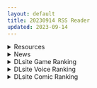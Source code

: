 ```yaml
---
layout: default
title: 20230914 RSS Reader
updated: 2023-09-14
---
```


<details class='content-parent'>
<summary>
Resources
</summary>
<details class='content-child'>
<summary>
<span class='rss-title'> [自购][RJ01093275](同人音声)[kotoneiro][ASMR]VTuberに転声してみた 〜山本希望→桃栗りんだ〜[ざこざこ・好き好き・耳かき] </span> <a class='rss-link' href='https://gmgard.com/gm123594' target='_blank'>&nbsp;</a>
<div class='rss-published'> 🕛 20230913 18:30:36</div>
</summary>
<img src="https://static.gmgard.us/Images/upload/1103140044536443.jpg" /><br /><p>起因是刷B站看到这个，翻了下简介看到RJ号，看了一眼全年龄，想想还是买了</p>
</details>
<details class='content-child'>
<summary>
<span class='rss-title'> [官方中文][RJ01096844](同人音声)[アトリエメール]治愈指挥官小队!修女怨仇的温柔音感疗愈 </span> <a class='rss-link' href='https://gmgard.com/gm123592' target='_blank'>&nbsp;</a>
<div class='rss-published'> 🕛 20230913 14:12:17</div>
</summary>
<img src="https://static.gmgard.us/Images/upload/94818131838232886.jpg" /><br /><p>【曲目列表】</p>
</details>
<details class='content-child'>
<summary>
<span class='rss-title'> [无修正][未知字幕组][創美] 熱砂の惑星 1+2 </span> <a class='rss-link' href='https://gmgard.com/gm123593' target='_blank'>&nbsp;</a>
<div class='rss-published'> 🕛 20230913 13:27:58</div>
</summary>
<img src="https://iili.io/JHB1Xpe.gif" /><br /><p>女主的上司给女主派了一个任务 让他去波姆星球调查女人失踪案 然后就被调教变成母狗了&nbsp;</p>
</details>
<details class='content-child'>
<summary>
<span class='rss-title'> [RJ437208](同人音声)[アトリエメール]治愈指挥官小分队!天狼星和黛朵的双重侍奉[官方中文] </span> <a class='rss-link' href='https://gmgard.com/gm123591' target='_blank'>&nbsp;</a>
<div class='rss-published'> 🕛 20230913 10:14:14</div>
</summary>
<img src="https://static.gmgard.us/Images/upload/94888131752454022.jpg" /><br /><p>之后会上传新出的怨仇，如果有其他人传了就作罢。</p>
</details>
<details class='content-child'>
<summary>
<span class='rss-title'> [R18资源相关][悬赏金额:1000]My dystopian girlfriend(我的反乌托邦女友/我的机器人女友)最新版 </span> <a class='rss-link' href='https://gmgard.com/gm123589' target='_blank'>&nbsp;</a>
<div class='rss-published'> 🕛 20230913 06:30:59</div>
</summary>
<img src="https://static.gmgard.us/Images/upload/12540131102112237.jpg" /><br /><p>具体描述：游戏版本太旧，官网更新已经是5月份的事情了，所以就想求求有没有patreon的最新版。</p>
</details>
<details class='content-child'>
<summary>
<span class='rss-title'> [p站id=2484671][blvefo9] 作品合集 截至至 23.08[2.2G] </span> <a class='rss-link' href='https://gmgard.com/gm123588' target='_blank'>&nbsp;</a>
<div class='rss-published'> 🕛 20230913 06:29:49</div>
</summary>
<img src="https://static.gmgard.us/Images/upload/24030130927216587.jpg" /><br /><p>Fanbox
|__ 202111PINK_CHARLOTTA
|__ 202111PINK_KOKKORO
|__ 202111PINK_NAGATO
|__ 202112PINK_KATE
|__ 202112PINK_MARIA
|__ 202112PINK_SAGIRI
|__ 202201PINK_Midori&amp;Momoi
|__ 202205PINK_IZUNA
|__ 202</p>
</details>

</details>
<details class='content-parent'>
<summary>
News
</summary>

</details>
<details class='content-parent'>
<summary>
DLsite Game Ranking
</summary>
<details class='content-child'>
<summary>
<span class='rss-title'> 冒険者の宿へようこそ!2 [ぺぺろんちーの] </span> <a class='rss-link' href='https://www.dlsite.com/maniax/work/=/product_id/RJ01081301.html' target='_blank'>&nbsp;</a>
<div class='rss-published'> 🕛 20230914 13:08:20</div>
</summary>
<img src ="http://img.dlsite.jp/modpub/images2/work/doujin/RJ01082000/RJ01081301_img_main.jpg"/><br/>新たな冒険者の宿へお待ちしております。
</details>
<details class='content-child'>
<summary>
<span class='rss-title'> WHISPERER [GuroGameGuy] </span> <a class='rss-link' href='https://www.dlsite.com/maniax/work/=/product_id/RJ01096672.html' target='_blank'>&nbsp;</a>
<div class='rss-published'> 🕛 20230914 13:08:20</div>
</summary>
<img src ="http://img.dlsite.jp/modpub/images2/work/doujin/RJ01097000/RJ01096672_img_main.jpg"/><br/>ハンター族のヒロインは、悪魔と未知の疫病によって侵された人間の大陸を救うため、一人で戦いに身を投じます。しかし、王国の地下にはより深い秘密が隠されており、彼女を待ち受ける未知の脅威が襲ってくる。
</details>
<details class='content-child'>
<summary>
<span class='rss-title'> スカートを穿かないコンビニ〜美少女店員たちとの甘い日々 [黒水銀] </span> <a class='rss-link' href='https://www.dlsite.com/maniax/work/=/product_id/RJ01056550.html' target='_blank'>&nbsp;</a>
<div class='rss-published'> 🕛 20230914 13:08:20</div>
</summary>
<img src ="http://img.dlsite.jp/modpub/images2/work/doujin/RJ01057000/RJ01056550_img_main.jpg"/><br/>これは少子化が深刻な社会で、愛と夢の物語を描いた作品です。
</details>
<details class='content-child'>
<summary>
<span class='rss-title'> ヤレるチケット-見つけた女が歩く生オナホになった日- [にゅう工房] </span> <a class='rss-link' href='https://www.dlsite.com/maniax/work/=/product_id/RJ328928.html' target='_blank'>&nbsp;</a>
<div class='rss-published'> 🕛 20230914 13:08:20</div>
</summary>
<img src ="http://img.dlsite.jp/modpub/images2/work/doujin/RJ329000/RJ328928_img_main.jpg"/><br/>チケットを渡せば、誰とでもヤレる!! 街の女全員、歩く生オナホだ!!
</details>
<details class='content-child'>
<summary>
<span class='rss-title'> 護身術道場 秘密のNTRレッスン -葵編- [WAKUWAKU] </span> <a class='rss-link' href='https://www.dlsite.com/maniax/work/=/product_id/RJ01083821.html' target='_blank'>&nbsp;</a>
<div class='rss-published'> 🕛 20230914 13:08:20</div>
</summary>
<img src ="http://img.dlsite.jp/modpub/images2/work/doujin/RJ01084000/RJ01083821_img_main.jpg"/><br/>護身術道場 秘密のNTRレッスンのDLCをプレイする為には、別途ゲーム本体が必要です。山神の娘である葵ちゃんと主人公のストーリーを描いています。
</details>

</details>
<details class='content-parent'>
<summary>
DLsite Voice Ranking
</summary>
<details class='content-child'>
<summary>
<span class='rss-title'> 【碧蓝航线ASMR】治愈指挥官小队！修女怨仇的温柔音感疗愈 [アトリエメール] </span> <a class='rss-link' href='https://www.dlsite.com/maniax/work/=/product_id/RJ01096844.html' target='_blank'>&nbsp;</a>
<div class='rss-published'> 🕛 20230914 13:08:23</div>
</summary>
<img src ="http://img.dlsite.jp/modpub/images2/work/doujin/RJ01097000/RJ01096844_img_main.jpg"/><br/>「啊呀，真巧…不，这算是必然吧？」
</details>
<details class='content-child'>
<summary>
<span class='rss-title'> 【碧藍航線ASMR】治愈指揮官小隊！修女怨仇的溫柔音感療愈 [アトリエメール] </span> <a class='rss-link' href='https://www.dlsite.com/maniax/work/=/product_id/RJ01096846.html' target='_blank'>&nbsp;</a>
<div class='rss-published'> 🕛 20230914 13:08:23</div>
</summary>
<img src ="http://img.dlsite.jp/modpub/images2/work/doujin/RJ01097000/RJ01096846_img_main.jpg"/><br/>「啊呀，真巧…不，這算是必然吧？」
</details>
<details class='content-child'>
<summary>
<span class='rss-title'> 【碧蓝航线ASMR】治愈指挥官小队！腓特烈大帝的午夜摇篮曲 [アトリエメール] </span> <a class='rss-link' href='https://www.dlsite.com/maniax/work/=/product_id/RJ01074277.html' target='_blank'>&nbsp;</a>
<div class='rss-published'> 🕛 20230914 13:08:23</div>
</summary>
<img src ="http://img.dlsite.jp/modpub/images2/work/doujin/RJ01075000/RJ01074277_img_main.jpg"/><br/>「谁能最好地治愈我的孩子……真是毫无意义的争论呢」
</details>
<details class='content-child'>
<summary>
<span class='rss-title'> 気になるあの子を、常識改変で肉奴隷に堕とす [スイカ熟成保証委員会] </span> <a class='rss-link' href='https://www.dlsite.com/maniax/work/=/product_id/RJ438225.html' target='_blank'>&nbsp;</a>
<div class='rss-published'> 🕛 20230914 13:08:23</div>
</summary>
<img src ="http://img.dlsite.jp/modpub/images2/work/doujin/RJ439000/RJ438225_img_main.jpg"/><br/>無表情クールな美少女JKを、常識改変で肉奴隷に堕とします
</details>
<details class='content-child'>
<summary>
<span class='rss-title'> 超能力学園トップの俺が学園2位の後輩女子にハメられて敗北奴隷になるまで [Cream Pan] </span> <a class='rss-link' href='https://www.dlsite.com/maniax/work/=/product_id/RJ01074683.html' target='_blank'>&nbsp;</a>
<div class='rss-published'> 🕛 20230914 13:08:23</div>
</summary>
<img src ="http://img.dlsite.jp/modpub/images2/work/doujin/RJ01075000/RJ01074683_img_main.jpg"/><br/>学園一位からの惨めな転落劇!美少女後輩の能力と言葉で弄ばれ、トップとして、男としてのプライドがズタズタに…
</details>

</details>
<details class='content-parent'>
<summary>
DLsite Comic Ranking
</summary>
<details class='content-child'>
<summary>
<span class='rss-title'> まんこく武術会3〜鬼逝き⭐くノ一拷問編〜 [岡本画伯] </span> <a class='rss-link' href='https://www.dlsite.com/maniax/work/=/product_id/RJ01093491.html' target='_blank'>&nbsp;</a>
<div class='rss-published'> 🕛 20230914 13:08:25</div>
</summary>
<img src ="http://img.dlsite.jp/modpub/images2/work/doujin/RJ01094000/RJ01093491_img_main.jpg"/><br/>女子高生くノ一 が魔人を絶滅させるべく立ち上がった! しかし返り討ちに遭い、魔人たちの【快楽忍術】の餌食になってしまう・・!
</details>
<details class='content-child'>
<summary>
<span class='rss-title'> Bokki like a rock [F.W.ZHolic] </span> <a class='rss-link' href='https://www.dlsite.com/maniax/work/=/product_id/RJ01087760.html' target='_blank'>&nbsp;</a>
<div class='rss-published'> 🕛 20230914 13:08:25</div>
</summary>
<img src ="http://img.dlsite.jp/modpub/images2/work/doujin/RJ01088000/RJ01087760_img_main.jpg"/><br/>ふたなりぼっちちゃん
</details>
<details class='content-child'>
<summary>
<span class='rss-title'> メイド教育3-没落貴族瑠璃川椿- [きょくちょ局] </span> <a class='rss-link' href='https://www.dlsite.com/maniax/work/=/product_id/RJ417751.html' target='_blank'>&nbsp;</a>
<div class='rss-published'> 🕛 20230914 13:08:25</div>
</summary>
<img src ="http://img.dlsite.jp/modpub/images2/work/doujin/RJ418000/RJ417751_img_main.jpg"/><br/>『メイド教育。』第三弾! 昨晩の『教育』から一夜明け、ご主人様に呼び出された元貴族、瑠璃川 椿は、後輩が側にいるにも関わらず、廊下で手淫され想像以上に感じてしまう…。 自分の身体の変化に戸惑いつつも、貴族の誇りを失わぬように気丈に振る舞う椿… 。だが、毎日続く変態的なメイド教育に、次第に心と身体を快楽に蝕まれていく…!  恥辱にまみれた表情を浮かべ白く柔らかいおっぱいをさらす元令嬢の痴態をぜひご堪能くださいっ!
</details>
<details class='content-child'>
<summary>
<span class='rss-title'> 共墮2～發誓結婚的女友被人奪走的我最終也一同雌墮的末路～ [トランス・トリビューン] </span> <a class='rss-link' href='https://www.dlsite.com/maniax/work/=/product_id/RJ01090245.html' target='_blank'>&nbsp;</a>
<div class='rss-published'> 🕛 20230914 13:08:25</div>
</summary>
<img src ="http://img.dlsite.jp/modpub/images2/work/doujin/RJ01091000/RJ01090245_img_main.jpg"/><br/>「成對」墮落的兩人,其結局是……!?男女雙方一同被人寢取的·女裝雌墮物語!!
</details>
<details class='content-child'>
<summary>
<span class='rss-title'> DREAMLIKE COMET 2 [龍龍的倉庫] </span> <a class='rss-link' href='https://www.dlsite.com/maniax/work/=/product_id/RJ01093887.html' target='_blank'>&nbsp;</a>
<div class='rss-published'> 🕛 20230914 13:08:25</div>
</summary>
<img src ="http://img.dlsite.jp/modpub/images2/work/doujin/RJ01094000/RJ01093887_img_main.jpg"/><br/>DREAMLIKE COMET 2 -B5/黑白 64p
</details>

</details>

